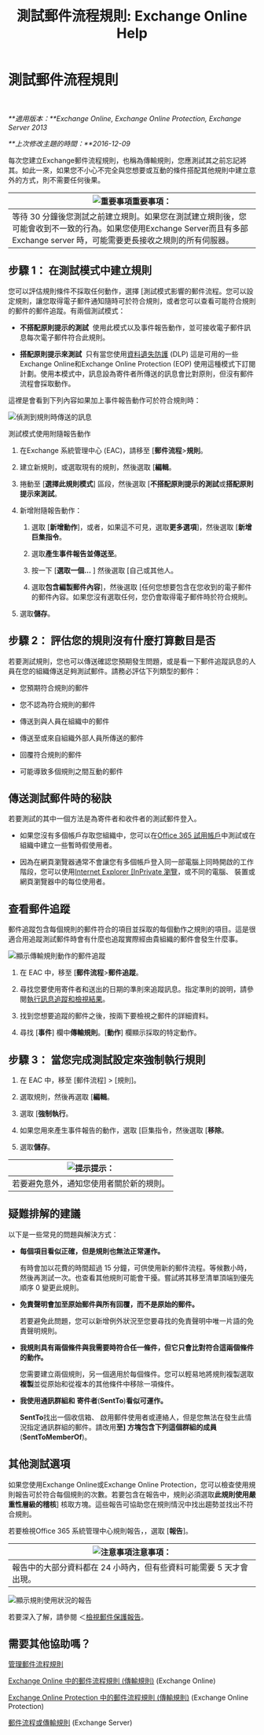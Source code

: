﻿---
title: '測試郵件流程規則: Exchange Online Help'
TOCTitle: 測試郵件流程規則
ms:assetid: 3d949e2a-8ba4-4261-8cfb-736fd2446ea1
ms:mtpsurl: https://technet.microsoft.com/zh-tw/library/Dn831862(v=EXCHG.150)
ms:contentKeyID: 63145414
ms.date: 05/23/2018
mtps_version: v=EXCHG.150
ms.translationtype: MT
---

# 測試郵件流程規則

 

_**適用版本：**Exchange Online, Exchange Online Protection, Exchange Server 2013_

_**上次修改主題的時間：**2016-12-09_

每次您建立Exchange郵件流程規則，也稱為傳輸規則，您應測試其之前忘記將其。如此一來，如果您不小心不完全與您想要或互動的條件搭配其他規則中建立意外的方式，則不需要任何後果。

<table>
<thead>
<tr class="header">
<th><img src="images/Bb124558.important(EXCHG.150).gif" title="重要事項" alt="重要事項" />重要事項：</th>
</tr>
</thead>
<tbody>
<tr class="odd">
<td>等待 30 分鐘後您測試之前建立規則。如果您在測試建立規則後，您可能會收到不一致的行為。如果您使用Exchange Server而且有多部Exchange server 時，可能需要更長接收之規則的所有伺服器。</td>
</tr>
</tbody>
</table>


## 步驟 1： 在測試模式中建立規則

您可以評估規則條件不採取任何動作，選擇 \[測試模式影響的郵件流程。您可以設定規則，讓您取得電子郵件通知隨時可於符合規則，或者您可以查看可能符合規則的郵件的郵件追蹤。有兩個測試模式：

  - **不搭配原則提示的測試**  使用此模式以及事件報告動作，並可接收電子郵件訊息每次電子郵件符合此規則。

  - **搭配原則提示來測試**  只有當您使用[資料遺失防護](technical-overview-of-dlp-data-loss-prevention-in-exchange.md) (DLP) 這是可用的一些Exchange Online和Exchange Online Protection (EOP) 使用這種模式下訂閱計劃。使用本模式中，訊息設為寄件者所傳送的訊息會比對原則，但沒有郵件流程會採取動作。

這裡是會看到下列內容如果加上事件報告動作可於符合規則時：

![偵測到規則時傳送的訊息](images/Dn831862.c1a2db60-3fb9-4ddc-86d5-1757e2250f59(EXCHG.150).png "偵測到規則時傳送的訊息")

測試模式使用附隨報告動作

1.  在Exchange 系統管理中心 (EAC)，請移至 \[**郵件流程**\>**規則**。

2.  建立新規則，或選取現有的規則，然後選取 \[**編輯**。

3.  捲動至 \[**選擇此規則模式**\] 區段，然後選取 \[**不搭配原則提示的測試**或**搭配原則提示來測試**。

4.  新增附隨報告動作：
    
    1.  選取 \[**新增動作**\]，或者，如果這不可見，選取**更多選項**\]，然後選取 \[**新增巨集指令**。
    
    2.  選取**產生事件報告並傳送至**。
    
    3.  按一下 \[**選取一個...** \] 然後選取 \[自己或其他人。
    
    4.  選取**包含編製郵件內容**\]，然後選取 \[任何您想要包含在您收到的電子郵件的郵件內容。如果您沒有選取任何，您仍會取得電子郵件時於符合規則。

5.  選取**儲存**。

## 步驟 2： 評估您的規則沒有什麼打算數目是否

若要測試規則，您也可以傳送確認您預期發生問題，或是看一下郵件追蹤訊息的人員在您的組織傳送足夠測試郵件。請務必評估下列類型的郵件：

  - 您預期符合規則的郵件

  - 您不認為符合規則的郵件

  - 傳送到與人員在組織中的郵件

  - 傳送至或來自組織外部人員所傳送的郵件

  - 回覆符合規則的郵件

  - 可能導致多個規則之間互動的郵件

## 傳送測試郵件時的秘訣

若要測試的其中一個方法是為寄件者和收件者的測試郵件登入。

  - 如果您沒有多個帳戶存取您組織中，您可以在[Office 365 試用帳戶](https://go.microsoft.com/fwlink/p/?linkid=402791)中測試或在組織中建立一些暫時假使用者。

  - 因為在網頁瀏覽器通常不會讓您有多個帳戶登入同一部電腦上同時開啟的工作階段，您可以使用[Internet Explorer \[InPrivate 瀏覽](https://go.microsoft.com/fwlink/p/?linkid=402784)，或不同的電腦、 裝置或網頁瀏覽器中的每位使用者。

## 查看郵件追蹤

郵件追蹤包含每個規則的郵件符合的項目並採取的每個動作之規則的項目。這是很適合用追蹤測試郵件時會有什麼也追蹤實際經由貴組織的郵件會發生什麼事。

![顯示傳輸規則動作的郵件追蹤](images/Dn831862.64179f28-5c8c-421b-b630-cc1f7de9a34f(EXCHG.150).png "顯示傳輸規則動作的郵件追蹤")

1.  在 EAC 中，移至 \[**郵件流程**\>**郵件追蹤**。

2.  尋找您要使用寄件者和送出的日期的準則來追蹤訊息。指定準則的說明，請參閱[執行訊息追蹤和檢視結果](https://technet.microsoft.com/zh-tw/library/jj200712\(v=exchg.150\))。

3.  找到您想要追蹤的郵件之後，按兩下要檢視之郵件的詳細資料。

4.  尋找 \[**事件**\] 欄中**傳輸規則**。\[**動作**\] 欄顯示採取的特定動作。

## 步驟 3： 當您完成測試設定來強制執行規則

1.  在 EAC 中，移至 \[郵件流程\] \> \[規則\]。

2.  選取規則，然後再選取 \[**編輯**。

3.  選取 \[**強制執行**。

4.  如果您用來產生事件報告的動作，選取 \[巨集指令，然後選取 \[**移除**。

5.  選取**儲存**。

<table>
<thead>
<tr class="header">
<th><img src="images/Bb124558.tip(EXCHG.150).gif" title="提示" alt="提示" />提示：</th>
</tr>
</thead>
<tbody>
<tr class="odd">
<td>若要避免意外，通知您使用者關於新的規則。</td>
</tr>
</tbody>
</table>


## 疑難排解的建議

以下是一些常見的問題與解決方式：

  - **每個項目看似正確，但是規則也無法正常運作。**
    
    有時會加以花費的時間超過 15 分鐘，可供使用新的郵件流程。等候數小時，然後再測試一次。也查看其他規則可能會干擾。嘗試將其移至清單頂端到優先順序 0 變更此規則。

  - **免責聲明會加至原始郵件與所有回覆，而不是原始的郵件。**
    
    若要避免此問題，您可以新增例外狀況至您要尋找的免責聲明中唯一片語的免責聲明規則。

  - **我規則具有兩個條件與我需要時符合任一條件，但它只會比對符合這兩個條件的動作。**
    
    您需要建立兩個規則，另一個適用於每個條件。您可以輕易地將規則複製選取**複製**並從原始和從複本的其他條件中移除一項條件。

  - **我使用通訊群組和** **寄件者**(**SentTo**)**看似可運作。**
    
    **SentTo**找出一個收信箱、 啟用郵件使用者或連絡人，但是您無法在發生此情況指定通訊群組的郵件。請改用**至\] 方塊包含下列這個群組的成員**(**SentToMemberOf**)。

## 其他測試選項

如果您使用Exchange Online或Exchange Online Protection，您可以檢查使用規則報告可於符合每個規則的次數。若要包含在報告中，規則必須選取**此規則使用嚴重性層級的稽核**\] 核取方塊。這些報告可協助您在規則情況中找出趨勢並找出不符合規則。

若要檢視Office 365 系統管理中心規則報告，，選取 \[**報告**\]。

<table>
<thead>
<tr class="header">
<th><img src="images/Bb124558.note(EXCHG.150).gif" title="注意事項" alt="注意事項" />注意事項：</th>
</tr>
</thead>
<tbody>
<tr class="odd">
<td>報告中的大部分資料都在 24 小時內，但有些資料可能需要 5 天才會出現。</td>
</tr>
</tbody>
</table>


![顯示規則使用狀況的報告](images/Dn831862.df5bf202-741d-432a-b71d-b37143f0ec0a(EXCHG.150).png "顯示規則使用狀況的報告")

若要深入了解，請參閱 ＜[檢視郵件保護報告](https://go.microsoft.com/fwlink/p/?linkid=402958)。

## 需要其他協助嗎？

[管理郵件流程規則](manage-mail-flow-rules-exchange-2013-help.md)

[Exchange Online 中的郵件流程規則 (傳輸規則)](https://technet.microsoft.com/zh-tw/library/jj919238\(v=exchg.150\)) (Exchange Online)

[Exchange Online Protection 中的郵件流程規則 (傳輸規則)](https://technet.microsoft.com/zh-tw/library/dn271424\(v=exchg.150\)) (Exchange Online Protection)

[郵件流程或傳輸規則](mail-flow-rules-transport-rules-in-exchange-2013-exchange-2013-help.md) (Exchange Server)

